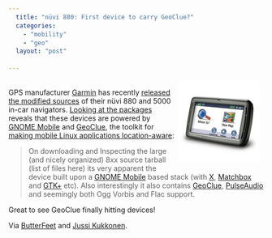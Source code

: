 ```yaml
---
  title: "nüvi 880: First device to carry GeoClue?"
  categories: 
    - "mobility"
    - "geo"
  layout: "post"

---
```

<p>
<a href="/files/garmin-nuvi-880.jpg"><img src="/files/garmin-nuvi-880-tm.jpg" height="160" width="160" border="0" align="right" hspace="8" vspace="4" alt="Garmin nüvi 880" title="Garmin nüvi 880" /></a>
<br />GPS manufacturer <a href="http://www.garmin.com/garmin/cms/site/us">Garmin</a> has recently <a href="http://developer.garmin.com/linux/">released the modified sources</a> of their nüvi 880 and 5000 in-car navigators. <a href="http://butterfeet.org/?p=57">Looking at the packages</a> reveals that these devices are powered by <a href="http://gnome.org/mobile">GNOME Mobile</a> and <a href="http://geoclue.freedesktop.org/">GeoClue</a>, the toolkit for <a href="http://bergie.iki.fi/blog/iphone-geoclue_and_making_mobile_devices_location-aware/">making mobile Linux applications location-aware</a>:
</p><blockquote>
On downloading and Inspecting the large (and nicely organized) 8xx source tarball (list of files here) its very apparent the device built upon a <a href="http://gnome.org/mobile">GNOME Mobile</a> based stack (with <a href="http://x.org/">X</a>, <a href="http://matchbox-project.org/">Matchbox</a> and <a href="http://gtk.org/">GTK+</a> etc). Also interestingly it also contains <a href="http://www.freedesktop.org/wiki/Software/GeoClue">GeoClue</a>, <a href="http://www.pulseaudio.org/">PulseAudio</a> and seemingly both Ogg Vorbis and Flac support.
</blockquote><p>
Great to see GeoClue finally hitting devices!
</p><p>
Via <a href="http://butterfeet.org/?p=57">ButterFeet</a> and <a href="http://vilunki.wordpress.com/">Jussi Kukkonen</a>.
</p>